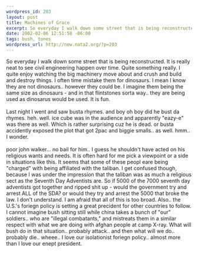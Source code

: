 ```yaml
--- 
wordpress_id: 203
layout: post
title: Machines of Grace
excerpt: So everyday I walk down some street that is being reconstructed. It is really neat to see civil engineering happen over time. Quite something really. I quite enjoy watching the big machinery move about and crush and build and destroy things. I often time mistake them for dinosaurs. I mean I know they are not dinosaurs.. however they could be. I imagine them being the same size as dinosaurs - and ...
date: 2002-02-06 12:51:58 -06:00
tags: bush, tones
wordpress_url: http://new.nata2.org/?p=203
---
```

So everyday I walk down some street that is being reconstructed. It is really neat to see civil engineering happen over time. Quite something really. I quite enjoy watching the big machinery move about and crush and build and destroy things. I often time mistake them for dinosaurs. I mean I know they are not dinosaurs.. however they could be. I imagine them being the same size as dinosaurs - and in that flintstones sorta way.. they are being used as dinosarus would be used. It is fun. <br/><br/>Last night I went and saw busta rhymes. and boy oh boy did he bust da rhymes. heh. well. ice cube was in the audience and apparently "eazy-e" was there as well. Which is rather surprising cuz he is dead. or busta accidently exposed the plot that got 2pac and biggie smalls.. as well. hmm.. I wonder.<br/>
<br/>poor john walker... no bail for him.. I guess he shouldn't have acted on his religious wants and needs. It is often hard for me pick a viewpoint or a side in situations like this. It seems that some of these peopl eare being "charged" with being affiliated with the taliban. I get confused though, because I was under the impression that the taliban was as much a religious sect as the Seventh Day Adventists are. So if 5000 of the 7000 seventh day adventists got together and ripped shit up - would the government try and arrest ALL of the SDA? or would they try and arrest the 5000 that broke the law. I don't understand. I am afraid that all of this is too broad. Also.. the U.S.'s foriegn policy is setting a great precident for other countries to follow. I cannot imagine bush sitting still while china takes a bunch of "our" soldiers.. who are "illegal combatants," and mistreats them in a similar respect with what we are doing with afghan people at camp X-ray. What will bush do in that situation.. probably attack.. and then what will we do.. probably die.. wheee.. I love our isolationist foriegn policy.. almost more than I love our enept president.
